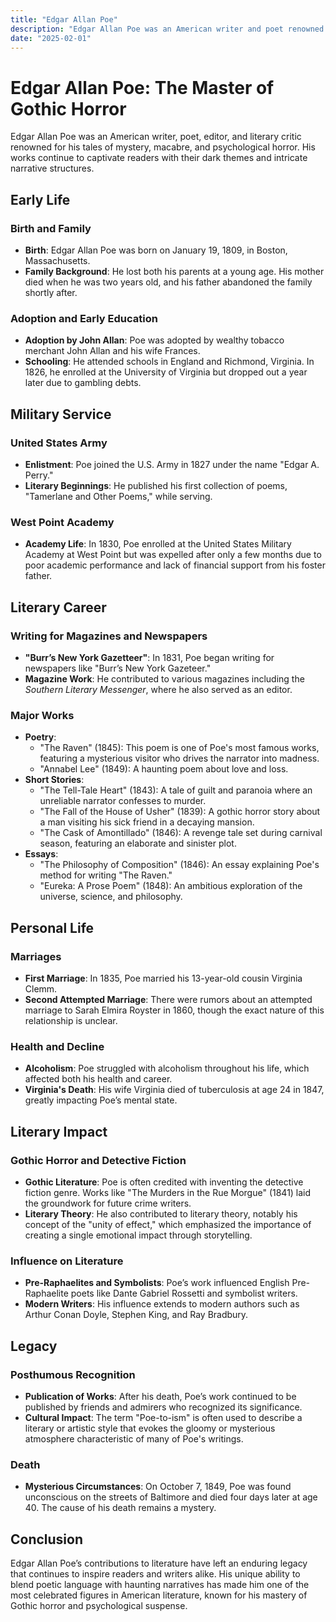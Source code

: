 ```yaml
---
title: "Edgar Allan Poe"
description: "Edgar Allan Poe was an American writer and poet renowned for his dark, gothic tales and poems that explore themes of death, madness, and the macabre, with notable works including 'The Raven,' 'The Tell-Tale Heart,' and 'The Fall of the House of Usher.'"
date: "2025-02-01"
--- 
```


# Edgar Allan Poe: The Master of Gothic Horror

Edgar Allan Poe was an American writer, poet, editor, and literary critic renowned for his tales of mystery, macabre, and psychological horror. His works continue to captivate readers with their dark themes and intricate narrative structures.

## Early Life

### Birth and Family
- **Birth**: Edgar Allan Poe was born on January 19, 1809, in Boston, Massachusetts.
- **Family Background**: He lost both his parents at a young age. His mother died when he was two years old, and his father abandoned the family shortly after.

### Adoption and Early Education
- **Adoption by John Allan**: Poe was adopted by wealthy tobacco merchant John Allan and his wife Frances.
- **Schooling**: He attended schools in England and Richmond, Virginia. In 1826, he enrolled at the University of Virginia but dropped out a year later due to gambling debts.

## Military Service

### United States Army
- **Enlistment**: Poe joined the U.S. Army in 1827 under the name "Edgar A. Perry."
- **Literary Beginnings**: He published his first collection of poems, "Tamerlane and Other Poems," while serving.

### West Point Academy
- **Academy Life**: In 1830, Poe enrolled at the United States Military Academy at West Point but was expelled after only a few months due to poor academic performance and lack of financial support from his foster father.
  
## Literary Career

### Writing for Magazines and Newspapers
- **"Burr’s New York Gazetteer"**: In 1831, Poe began writing for newspapers like "Burr’s New York Gazeteer."
- **Magazine Work**: He contributed to various magazines including the *Southern Literary Messenger*, where he also served as an editor.

### Major Works
- **Poetry**:
  - "The Raven" (1845): This poem is one of Poe's most famous works, featuring a mysterious visitor who drives the narrator into madness.
  - "Annabel Lee" (1849): A haunting poem about love and loss.
- **Short Stories**:
  - "The Tell-Tale Heart" (1843): A tale of guilt and paranoia where an unreliable narrator confesses to murder.
  - "The Fall of the House of Usher" (1839): A gothic horror story about a man visiting his sick friend in a decaying mansion.
  - "The Cask of Amontillado" (1846): A revenge tale set during carnival season, featuring an elaborate and sinister plot.
- **Essays**:
  - "The Philosophy of Composition" (1846): An essay explaining Poe's method for writing "The Raven."
  - "Eureka: A Prose Poem" (1848): An ambitious exploration of the universe, science, and philosophy.

## Personal Life

### Marriages
- **First Marriage**: In 1835, Poe married his 13-year-old cousin Virginia Clemm.
- **Second Attempted Marriage**: There were rumors about an attempted marriage to Sarah Elmira Royster in 1860, though the exact nature of this relationship is unclear.

### Health and Decline
- **Alcoholism**: Poe struggled with alcoholism throughout his life, which affected both his health and career.
- **Virginia's Death**: His wife Virginia died of tuberculosis at age 24 in 1847, greatly impacting Poe’s mental state.

## Literary Impact

### Gothic Horror and Detective Fiction
- **Gothic Literature**: Poe is often credited with inventing the detective fiction genre. Works like "The Murders in the Rue Morgue" (1841) laid the groundwork for future crime writers.
- **Literary Theory**: He also contributed to literary theory, notably his concept of the "unity of effect," which emphasized the importance of creating a single emotional impact through storytelling.

### Influence on Literature
- **Pre-Raphaelites and Symbolists**: Poe’s work influenced English Pre-Raphaelite poets like Dante Gabriel Rossetti and symbolist writers.
- **Modern Writers**: His influence extends to modern authors such as Arthur Conan Doyle, Stephen King, and Ray Bradbury.

## Legacy

### Posthumous Recognition
- **Publication of Works**: After his death, Poe’s work continued to be published by friends and admirers who recognized its significance.
- **Cultural Impact**: The term "Poe-to-ism" is often used to describe a literary or artistic style that evokes the gloomy or mysterious atmosphere characteristic of many of Poe's writings.

### Death
- **Mysterious Circumstances**: On October 7, 1849, Poe was found unconscious on the streets of Baltimore and died four days later at age 40. The cause of his death remains a mystery.

## Conclusion

Edgar Allan Poe’s contributions to literature have left an enduring legacy that continues to inspire readers and writers alike. His unique ability to blend poetic language with haunting narratives has made him one of the most celebrated figures in American literature, known for his mastery of Gothic horror and psychological suspense.

